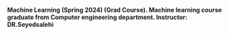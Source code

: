 <strong>Machine Learning (Spring 2024) (Grad Course).
Machine learning course graduate from Computer engineering department. Instructor: DR.Seyedsalehi
